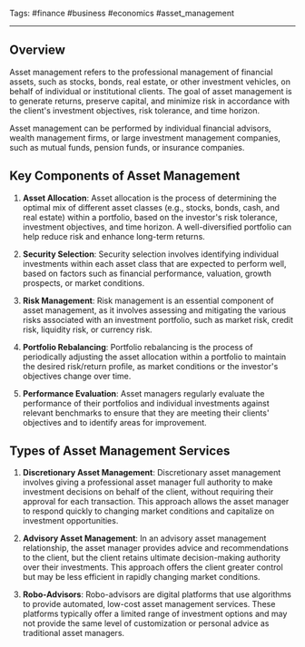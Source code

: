 Tags: #finance #business #economics #asset_management

---

## Overview

Asset management refers to the professional management of financial assets, such as stocks, bonds, real estate, or other investment vehicles, on behalf of individual or institutional clients. The goal of asset management is to generate returns, preserve capital, and minimize risk in accordance with the client's investment objectives, risk tolerance, and time horizon.

Asset management can be performed by individual financial advisors, wealth management firms, or large investment management companies, such as mutual funds, pension funds, or insurance companies.

## Key Components of Asset Management

1.  **Asset Allocation**: Asset allocation is the process of determining the optimal mix of different asset classes (e.g., stocks, bonds, cash, and real estate) within a portfolio, based on the investor's risk tolerance, investment objectives, and time horizon. A well-diversified portfolio can help reduce risk and enhance long-term returns.
    
2.  **Security Selection**: Security selection involves identifying individual investments within each asset class that are expected to perform well, based on factors such as financial performance, valuation, growth prospects, or market conditions.
    
3.  **Risk Management**: Risk management is an essential component of asset management, as it involves assessing and mitigating the various risks associated with an investment portfolio, such as market risk, credit risk, liquidity risk, or currency risk.
    
4.  **Portfolio Rebalancing**: Portfolio rebalancing is the process of periodically adjusting the asset allocation within a portfolio to maintain the desired risk/return profile, as market conditions or the investor's objectives change over time.
    
5.  **Performance Evaluation**: Asset managers regularly evaluate the performance of their portfolios and individual investments against relevant benchmarks to ensure that they are meeting their clients' objectives and to identify areas for improvement.
    

## Types of Asset Management Services

1.  **Discretionary Asset Management**: Discretionary asset management involves giving a professional asset manager full authority to make investment decisions on behalf of the client, without requiring their approval for each transaction. This approach allows the asset manager to respond quickly to changing market conditions and capitalize on investment opportunities.
    
2.  **Advisory Asset Management**: In an advisory asset management relationship, the asset manager provides advice and recommendations to the client, but the client retains ultimate decision-making authority over their investments. This approach offers the client greater control but may be less efficient in rapidly changing market conditions.
    
3.  **Robo-Advisors**: Robo-advisors are digital platforms that use algorithms to provide automated, low-cost asset management services. These platforms typically offer a limited range of investment options and may not provide the same level of customization or personal advice as traditional asset managers.
